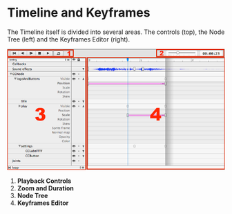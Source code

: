 # Timeline and Keyframes

The Timeline itself is divided into several areas. The controls (top), the Node Tree (left) and the Keyframes Editor (right).

![Timeline and Keyframes](timeline-and-keyframes-ui-overview.png "Timeline with playback controls (1), zoom and duration controls (2), the Node Tree (3) and the Keyframes Editor (4)")

1. **Playback Controls**
2. **Zoom and Duration**
3. **Node Tree**
4. **Keyframes Editor**